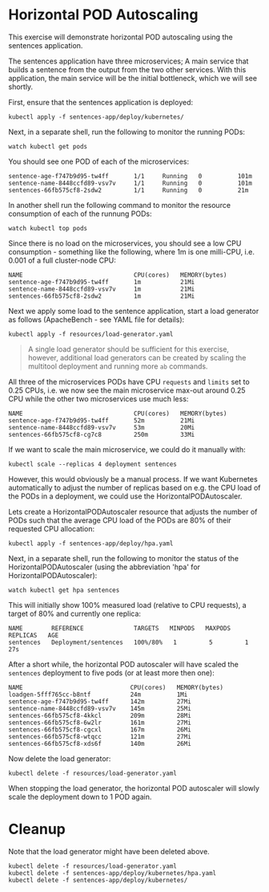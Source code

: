 # Horizontal POD Autoscaling

This exercise will demonstrate horizontal POD autoscaling using the sentences
application.

The sentences application have three microservices; A main service that builds a
sentence from the output from the two other services. With this application, the
main service will be the initial bottleneck, which we will see shortly.

First, ensure that the sentences application is deployed:

```shell
kubectl apply -f sentences-app/deploy/kubernetes/
```

Next, in a separate shell, run the following to monitor the running PODs:

```shell
watch kubectl get pods
```

You should see one POD of each of the microservices:

```
sentence-age-f747b9d95-tw4ff       1/1     Running   0          101m
sentence-name-8448ccfd89-vsv7v     1/1     Running   0          101m
sentences-66fb575cf8-2sdw2         1/1     Running   0          21m
```

In another shell run the following command to monitor the resource consumption
of each of the runnung PODs:

```shell
watch kubectl top pods
```

Since there is no load on the microservices, you should see a low CPU
consumption - something like the following, where 1m is one milli-CPU,
i.e. 0.001 of a full cluster-node CPU:

```
NAME                               CPU(cores)   MEMORY(bytes)
sentence-age-f747b9d95-tw4ff       1m           21Mi            
sentence-name-8448ccfd89-vsv7v     1m           21Mi            
sentences-66fb575cf8-2sdw2         1m           21Mi 
```

Next we apply some load to the sentence application, start a load generator as
follows (ApacheBench - see YAML file for details):

```shell
kubectl apply -f resources/load-generator.yaml
```

> A single load generator should be sufficient for this exercise, however,
> additional load generators can be created by scaling the multitool deployment
> and running more `ab` commands.

All three of the microservices PODs have CPU `requests` and `limits` set to 0.25
CPUs, i.e. we now see the main microservice max-out around 0.25 CPU while the
other two microservices use much less:

```
NAME                               CPU(cores)   MEMORY(bytes)
sentence-age-f747b9d95-tw4ff       52m          21Mi
sentence-name-8448ccfd89-vsv7v     53m          20Mi
sentences-66fb575cf8-cg7c8         250m         33Mi
```

If we want to scale the main microservice, we could do it manually with:

```shell
kubectl scale --replicas 4 deployment sentences
```

However, this would obviously be a manual process. If we want Kubernetes
automatically to adjust the number of replicas based on e.g. the CPU load of the
PODs in a deployment, we could use the HorizontalPODAutoscaler.

Lets create a HorizontalPODAutoscaler resource that adjusts the number of PODs
such that the average CPU load of the PODs are 80% of their requested CPU
allocation:

```shell
kubectl apply -f sentences-app/deploy/hpa.yaml
```

Next, in a separate shell, run the following to monitor the status of the
HorizontalPODAutoscaler (using the abbreviation 'hpa' for
HorizontalPODAutoscaler):

```shell
watch kubectl get hpa sentences
```

This will initially show 100% measured load (relative to CPU requests), a target
of 80% and currently one replica:

```
NAME        REFERENCE              TARGETS   MINPODS   MAXPODS   REPLICAS   AGE
sentences   Deployment/sentences   100%/80%   1         5         1          27s
```

After a short while, the horizontal POD autoscaler will have scaled the
`sentences` deployment to five pods (or at least more then one):

```
NAME                              CPU(cores)   MEMORY(bytes)
loadgen-5fff765cc-b8ntf           24m          1Mi
sentence-age-f747b9d95-tw4ff      142m         27Mi
sentence-name-8448ccfd89-vsv7v    145m         25Mi
sentences-66fb575cf8-4kkcl        209m         28Mi
sentences-66fb575cf8-6w2lr        161m         27Mi
sentences-66fb575cf8-cgcxl        167m         26Mi
sentences-66fb575cf8-wtqcc        121m         27Mi
sentences-66fb575cf8-xds6f        140m         26Mi
```

Now delete the load generator:

```shell
kubectl delete -f resources/load-generator.yaml
```

When stopping the load generator, the horizontal POD autoscaler will slowly
scale the deployment down to 1 POD again.

# Cleanup

Note that the load generator might have been deleted above.

```shell
kubectl delete -f resources/load-generator.yaml
kubectl delete -f sentences-app/deploy/kubernetes/hpa.yaml
kubectl delete -f sentences-app/deploy/kubernetes/
```
